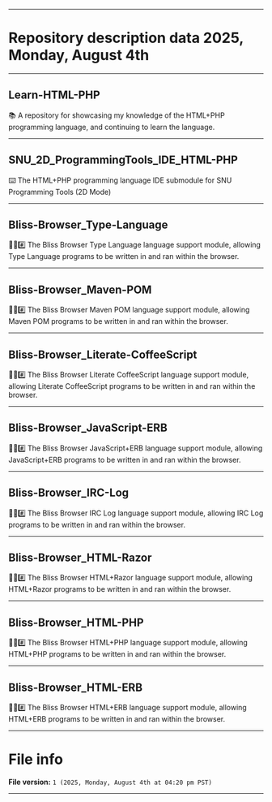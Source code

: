 
***

# Repository description data 2025, Monday, August 4th

---

## Learn-HTML-PHP

📚️ A repository for showcasing my knowledge of the HTML+PHP programming language, and continuing to learn the language. 

---

## SNU_2D_ProgrammingTools_IDE_HTML-PHP

⌨️ The HTML+PHP programming language IDE submodule for SNU Programming Tools (2D Mode)

---

## Bliss-Browser_Type-Language

🌳️🌐️#️⃣️ The Bliss Browser Type Language language support module, allowing Type Language programs to be written in and ran within the browser.

---

## Bliss-Browser_Maven-POM

🌳️🌐️#️⃣️ The Bliss Browser Maven POM language support module, allowing Maven POM programs to be written in and ran within the browser.

---

## Bliss-Browser_Literate-CoffeeScript

🌳️🌐️#️⃣️ The Bliss Browser Literate CoffeeScript language support module, allowing Literate CoffeeScript programs to be written in and ran within the browser.

---

## Bliss-Browser_JavaScript-ERB

🌳️🌐️#️⃣️ The Bliss Browser JavaScript+ERB language support module, allowing JavaScript+ERB programs to be written in and ran within the browser.

---

## Bliss-Browser_IRC-Log

🌳️🌐️#️⃣️ The Bliss Browser IRC Log language support module, allowing IRC Log programs to be written in and ran within the browser.

---

## Bliss-Browser_HTML-Razor

🌳️🌐️#️⃣️ The Bliss Browser HTML+Razor language support module, allowing HTML+Razor programs to be written in and ran within the browser.

---

## Bliss-Browser_HTML-PHP

🌳️🌐️#️⃣️ The Bliss Browser HTML+PHP language support module, allowing HTML+PHP programs to be written in and ran within the browser.

---

## Bliss-Browser_HTML-ERB

🌳️🌐️#️⃣️ The Bliss Browser HTML+ERB language support module, allowing HTML+ERB programs to be written in and ran within the browser.

***

# File info

**File version:** `1 (2025, Monday, August 4th at 04:20 pm PST)`

***

